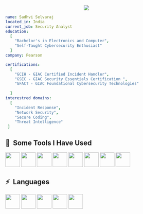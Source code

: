 <p align="center">
  <img src="https://capsule-render.vercel.app/api?type=soft&color=FF6F3C&height=100&section=header&text=Hi%20there!&fontSize=50" />

</p>


```yaml
name: Sadhvi Selvaraj
located_in: India
current_job: Security Analyst
education:
  [
    "Bachelor's in Electronics and Computer",
    "Self-Taught Cybersecurity Enthusiast"
  ]
company: Pearson

certifications:
  [
    "GCIH - GIAC Certified Incident Handler",
    "GSEC - GIAC Security Essentials Certification ",
    "GFACT - GIAC Foundational Cybersecurity Technologies"
    
  ]
interestred domains:
  [
    "Incident Response",
    "Network Security",
    "Secure Coding",
    "Threat Intelligence"
 ]

```

<h2> 🚀 &nbsp;Some Tools I Have Used </h2>
<p align="left">
<img src="https://cdn.jsdelivr.net/gh/devicons/devicon/icons/jira/jira-original-wordmark.svg" width="45" height="45" />  
<img src="https://cdn.jsdelivr.net/gh/devicons/devicon/icons/bitbucket/bitbucket-original-wordmark.svg" width="45" height="45" />
<img src="https://cdn.jsdelivr.net/gh/devicons/devicon/icons/ubuntu/ubuntu-plain.svg" width="45" height="45" />
<img src="https://cdn.jsdelivr.net/gh/devicons/devicon/icons/amazonwebservices/amazonwebservices-original.svg" width="45" height="45" />
<img src="https://cdn.jsdelivr.net/gh/devicons/devicon/icons/linux/linux-original.svg" width="45" height="45" />
<img src="https://cdn.jsdelivr.net/gh/devicons/devicon/icons/matlab/matlab-original.svg" width="45" height="45" />
<img src="https://cdn.jsdelivr.net/gh/devicons/devicon/icons/anaconda/anaconda-original.svg" width="45" height="45" />   
<img src="https://cdn.jsdelivr.net/gh/devicons/devicon/icons/docker/docker-original-wordmark.svg" width="45" height="45"/>
          
</p>

<h2> ⚡ &nbsp;Languages </h2>
<p align="left">
<img src="https://cdn.jsdelivr.net/gh/devicons/devicon/icons/cplusplus/cplusplus-original.svg"  width="45" height="45"/>
<img src="https://cdn.jsdelivr.net/gh/devicons/devicon/icons/c/c-original.svg" width="45" height="45" />
<img src="https://cdn.jsdelivr.net/gh/devicons/devicon/icons/python/python-original.svg" width="45" height="45"/>
<img src="https://cdn.jsdelivr.net/gh/devicons/devicon/icons/bash/bash-plain.svg" width="45" height="45"/>     
<img src="https://cdn.jsdelivr.net/gh/devicons/devicon/icons/mysql/mysql-original-wordmark.svg" width="45" height="45" />
          
</p>


<!--
**Sadhvi19/Sadhvi19** is a ✨ _special_ ✨ repository because its `README.md` (this file) appears on your GitHub profile.

Here are some ideas to get you started:

- 🔭 I’m currently working on ...
- 🌱 I’m currently learning ...
- 👯 I’m looking to collaborate on ...
- 🤔 I’m looking for help with ...
- 💬 Ask me about ...
- 📫 How to reach me: ...
- 😄 Pronouns: ...
- ⚡ Fun fact: ...
-->
